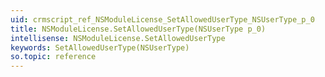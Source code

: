 ```yaml
---
uid: crmscript_ref_NSModuleLicense_SetAllowedUserType_NSUserType_p_0
title: NSModuleLicense.SetAllowedUserType(NSUserType p_0)
intellisense: NSModuleLicense.SetAllowedUserType
keywords: SetAllowedUserType(NSUserType)
so.topic: reference
---
```





